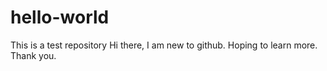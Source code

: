 # hello-world
This is a test repository
Hi there, I am new to github. Hoping to learn more. Thank you. 
